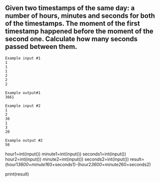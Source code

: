  ## Given two timestamps of the same day: a number of hours, minutes and seconds for both of the timestamps. The moment of the first timestamp happened before the moment of the second one. Calculate how many seconds passed between them.
```
Example input #1
1
1
1
2
2
2

Example output#1 
3661
```
```
Example input #2
1
2
30
1
3
20

Example output #2
50
```
hour1=int(input())
minute1=int(input())
seconds1=int(input())
hour2=int(input())
minute2=int(input())
seconds2=int(input())
result=(hour1*3600+minute1*60+seconds1)-(hour2*3600+minute2*60+seconds2)

print(result)

